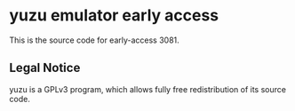 yuzu emulator early access
=============

This is the source code for early-access 3081.

## Legal Notice

yuzu is a GPLv3 program, which allows fully free redistribution of its source code.